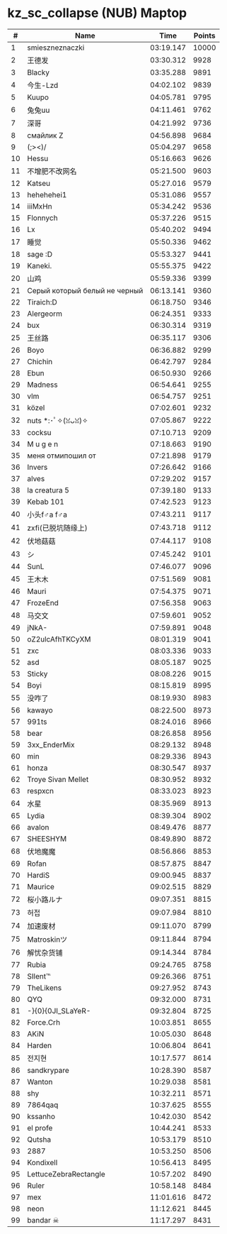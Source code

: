 # kz_sc_collapse (NUB) Maptop

|  # | Name | Time | Points |
|-------------- | -------------- | -------------- | -------------- | 
| 1 | smieszneznaczki | 03:19.147 | 10000 | 
| 2 | 王德发 | 03:30.312 | 9928 | 
| 3 | Blacky | 03:35.288 | 9891 | 
| 4 | 今生-Lzd | 04:02.102 | 9839 | 
| 5 | Kuupo | 04:05.781 | 9795 | 
| 6 | 兔兔uu | 04:11.461 | 9762 | 
| 7 | 深哥 | 04:21.992 | 9736 | 
| 8 | смайлик Z | 04:56.898 | 9684 | 
| 9 | (;><)/ | 05:04.297 | 9658 | 
| 10 | Hessu | 05:16.663 | 9626 | 
| 11 | 不增肥不改网名 | 05:21.500 | 9603 | 
| 12 | Katseu | 05:27.016 | 9579 | 
| 13 | hehehehei1 | 05:31.086 | 9557 | 
| 14 | iiiMxHn | 05:34.242 | 9536 | 
| 15 | Flonnych | 05:37.226 | 9515 | 
| 16 | Lx | 05:40.202 | 9494 | 
| 17 | 睡觉 | 05:50.336 | 9462 | 
| 18 | sage :D | 05:53.327 | 9441 | 
| 19 | Kaneki. | 05:55.375 | 9422 | 
| 20 | 山鸡 | 05:59.336 | 9399 | 
| 21 | Серый который белый не черный | 06:13.141 | 9360 | 
| 22 | Tiraich:D | 06:18.750 | 9346 | 
| 23 | Alergeorm | 06:24.351 | 9333 | 
| 24 | bux | 06:30.314 | 9319 | 
| 25 | 王丝路 | 06:35.117 | 9306 | 
| 26 | Boyo | 06:36.882 | 9299 | 
| 27 | Chichin | 06:42.797 | 9284 | 
| 28 | Ebun | 06:50.930 | 9266 | 
| 29 | Madness | 06:54.641 | 9255 | 
| 30 | vlm | 06:54.757 | 9251 | 
| 31 | közel | 07:02.601 | 9232 | 
| 32 | nuts *:･ﾟ✧(ꈍᴗꈍ)✧ | 07:05.867 | 9222 | 
| 33 | cocksu | 07:10.713 | 9209 | 
| 34 | M u g e n | 07:18.663 | 9190 | 
| 35 | меня отмипошил от | 07:21.898 | 9179 | 
| 36 | Invers | 07:26.642 | 9166 | 
| 37 | alves | 07:29.202 | 9157 | 
| 38 | la creatura 5 | 07:39.180 | 9133 | 
| 39 | Kebab 101 | 07:42.523 | 9123 | 
| 40 | 小头f♂a f♂a | 07:43.211 | 9117 | 
| 41 | zxfi(已脱坑随缘上) | 07:43.718 | 9112 | 
| 42 | 伏地菇菇 | 07:44.117 | 9108 | 
| 43 | シ | 07:45.242 | 9101 | 
| 44 | SunL | 07:46.077 | 9096 | 
| 45 | 王木木 | 07:51.569 | 9081 | 
| 46 | Mauri | 07:54.375 | 9071 | 
| 47 | FrozeEnd | 07:56.358 | 9063 | 
| 48 | 马交文 | 07:59.601 | 9052 | 
| 49 | jNkA- | 07:59.891 | 9048 | 
| 50 | oZ2ulcAfhTKCyXM | 08:01.319 | 9041 | 
| 51 | zxc | 08:03.336 | 9033 | 
| 52 | asd | 08:05.187 | 9025 | 
| 53 | Sticky | 08:08.226 | 9015 | 
| 54 | Boyi | 08:15.819 | 8995 | 
| 55 | 没咋了 | 08:19.930 | 8983 | 
| 56 | kawayo | 08:22.500 | 8973 | 
| 57 | 991ts | 08:24.016 | 8966 | 
| 58 | bear | 08:26.858 | 8956 | 
| 59 | 3xx_EnderMix | 08:29.132 | 8948 | 
| 60 | min | 08:29.336 | 8943 | 
| 61 | honza | 08:30.547 | 8937 | 
| 62 | Troye Sivan Mellet | 08:30.952 | 8932 | 
| 63 | respxcn | 08:33.023 | 8923 | 
| 64 | 水星 | 08:35.969 | 8913 | 
| 65 | Lydia | 08:39.304 | 8902 | 
| 66 | avalon | 08:49.476 | 8877 | 
| 67 | SHEESHYM | 08:49.890 | 8872 | 
| 68 | 伏地魔魔 | 08:56.866 | 8853 | 
| 69 | Rofan | 08:57.875 | 8847 | 
| 70 | HardiS | 09:00.945 | 8837 | 
| 71 | Maurice | 09:02.515 | 8829 | 
| 72 | 桜小路ルナ | 09:07.351 | 8815 | 
| 73 | 허접 | 09:07.984 | 8810 | 
| 74 | 加速废材 | 09:11.070 | 8799 | 
| 75 | Matroskinツ | 09:11.844 | 8794 | 
| 76 | 解忧杂货铺 | 09:14.344 | 8784 | 
| 77 | Rubia | 09:24.765 | 8758 | 
| 78 | SIlent℡ | 09:26.366 | 8751 | 
| 79 | TheLikens | 09:27.952 | 8743 | 
| 80 | QYQ | 09:32.000 | 8731 | 
| 81 | -}{0}{0JI_SLaYeR- | 09:32.804 | 8725 | 
| 82 | Force.Crh | 10:03.851 | 8655 | 
| 83 | AKiN | 10:05.030 | 8648 | 
| 84 | Harden | 10:06.804 | 8641 | 
| 85 | 전지현 | 10:17.577 | 8614 | 
| 86 | sandkrypare | 10:28.390 | 8587 | 
| 87 | Wanton | 10:29.038 | 8581 | 
| 88 | shy | 10:32.211 | 8571 | 
| 89 | 7864qaq | 10:37.625 | 8555 | 
| 90 | kssanho | 10:42.030 | 8542 | 
| 91 | el profe | 10:44.241 | 8533 | 
| 92 | Qutsha | 10:53.179 | 8510 | 
| 93 | 2887 | 10:53.250 | 8506 | 
| 94 | Kondixell | 10:56.413 | 8495 | 
| 95 | LettuceZebraRectangle | 10:57.202 | 8490 | 
| 96 | Ruler | 10:58.148 | 8484 | 
| 97 | mex | 11:01.616 | 8472 | 
| 98 | neon | 11:12.621 | 8445 | 
| 99 | bandar ☠ | 11:17.297 | 8431 | 

